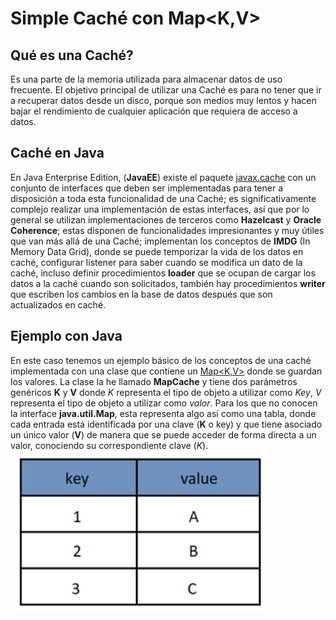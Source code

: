 # Simple Caché con Map<K,V>

## Qué es una Caché?
Es una parte de la memoria utilizada para almacenar datos de uso frecuente. El objetivo principal de utilizar una Caché es para no tener que ir a recuperar datos desde un disco, porque son medios muy lentos y hacen bajar el rendimiento de cualquier aplicación que requiera de acceso a datos.

## Caché en Java
En Java Enterprise Edition, (**JavaEE**) existe el paquete [javax.cache](https://static.javadoc.io/javax.cache/cache-api/1.0.0/index.html?javax/cache/) con un conjunto de interfaces que deben ser implementadas para tener a disposición a toda esta funcionalidad de una Caché; es significativamente complejo realizar una implementación de estas interfaces, así que por lo general se utilizan implementaciones de terceros como **Hazelcast** y  **Oracle Coherence**; estas disponen de funcionalidades impresionantes y muy útiles que van más allá de una Caché; implementan los conceptos de **IMDG** (In Memory Data Grid), donde se puede temporizar la vida de los datos en caché, configurar listener para saber cuando se modifica un dato de la caché, incluso definir procedimientos **loader** que se ocupan de cargar los datos a la caché cuando son solicitados, también hay procedimientos **writer** que escriben los cambios en la base de datos después que son actualizados en caché.

## Ejemplo con Java
En este caso tenemos un ejemplo básico de los conceptos de una caché implementada con una clase que contiene un [Map<K,V>](https://docs.oracle.com/javase/8/docs/api/java/util/Map.html) donde se guardan los valores. La clase la he llamado **MapCache** y tiene dos parámetros genéricos **K** y **V** donde *K* representa el tipo de objeto a utilizar como *Key*, *V* representa el tipo de objeto a utilizar como *valor*. Para los que no conocen la interface **java.util.Map**, esta representa algo así como una tabla, donde cada entrada está identificada por una clave (**K** o key) y que tiene asociado un único valor (**V**) de manera que se puede acceder de forma directa a un valor, conociendo su correspondiente clave (*K*).
![alt text](https://github.com/jmedinaJBM/SimpleCache/blob/master/Tabla_MAP.png)
